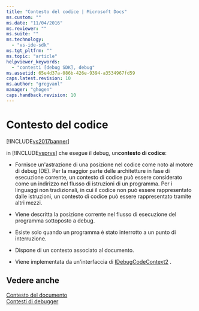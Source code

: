 ```yaml
---
title: "Contesto del codice | Microsoft Docs"
ms.custom: ""
ms.date: "11/04/2016"
ms.reviewer: ""
ms.suite: ""
ms.technology: 
  - "vs-ide-sdk"
ms.tgt_pltfrm: ""
ms.topic: "article"
helpviewer_keywords: 
  - "contesti [debug SDK], debug"
ms.assetid: 65e4d37a-086b-426e-9394-a3534967fd59
caps.latest.revision: 10
ms.author: "gregvanl"
manager: "ghogen"
caps.handback.revision: 10
---
```

# Contesto del codice
[!INCLUDE[vs2017banner](../../code-quality/includes/vs2017banner.md)]

in [!INCLUDE[vsprvs](../../code-quality/includes/vsprvs_md.md)] che esegue il debug, un**contesto di codice**:  
  
-   Fornisce un'astrazione di una posizione nel codice come noto al motore di debug \(DE\).  Per la maggior parte delle architetture in fase di esecuzione corrente, un contesto di codice può essere considerato come un indirizzo nel flusso di istruzioni di un programma.  Per i linguaggi non tradizionali, in cui il codice non può essere rappresentato dalle istruzioni, un contesto di codice può essere rappresentato tramite altri mezzi.  
  
-   Viene descritta la posizione corrente nel flusso di esecuzione del programma sottoposto a debug.  
  
-   Esiste solo quando un programma è stato interrotto a un punto di interruzione.  
  
-   Dispone di un contesto associato al documento.  
  
-   Viene implementata da un'interfaccia di [IDebugCodeContext2](../../extensibility/debugger/reference/idebugcodecontext2.md) .  
  
## Vedere anche  
 [Contesto del documento](../../extensibility/debugger/document-context.md)   
 [Contesti di debugger](../../extensibility/debugger/debugger-contexts.md)
